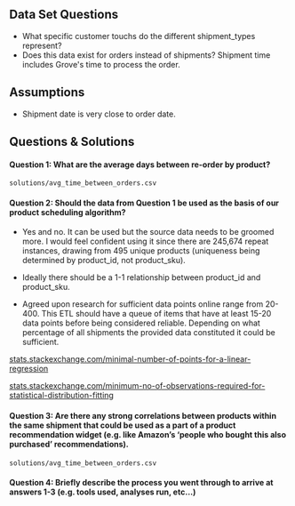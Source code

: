 ## Data Set Questions

-  What specific customer touchs do the different shipment_types represent?
-  Does this data exist for orders instead of shipments? Shipment time includes Grove's time to process the order.

## Assumptions

- Shipment date is very close to order date.



## Questions & Solutions

#### Question 1: What are the average days between re-order by product?

```solutions/avg_time_between_orders.csv```

#### Question 2: Should the data from Question 1 be used as the basis of our product scheduling algorithm?

* Yes and no.  It can be used but the source data needs to be groomed more.  I would feel confident using it since there are 245,674 repeat instances, drawing from 495 unique products (uniqueness being determined by product_id, not product_sku).

* Ideally there should be a 1-1 relationship between product_id and product_sku.

* Agreed upon research for sufficient data points online range from 20-400.  This ETL should have a queue of items that have at least 15-20 data points before being considered reliable. Depending on what percentage of all shipments the provided data constituted it could be sufficient.

[stats.stackexchange.com/minimal-number-of-points-for-a-linear-regression](http://stats.stackexchange.com/questions/37833/minimal-number-of-points-for-a-linear-regression)

[stats.stackexchange.com/minimum-no-of-observations-required-for-statistical-distribution-fitting](http://stats.stackexchange.com/questions/55612/minimum-no-of-observations-required-for-statistical-distribution-fitting)

#### Question 3: Are there any strong correlations between products within the same shipment that could be used as a part of a product recommendation widget (e.g. like Amazon’s ‘people who bought this also purchased’ recommendations).

```solutions/avg_time_between_orders.csv```

#### Question 4: Briefly describe the process you went through to arrive at answers 1-3 (e.g. tools used, analyses run, etc…)
